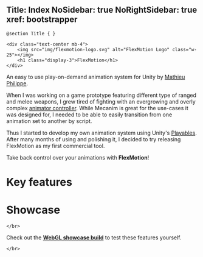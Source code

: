 Title: Index
NoSidebar: true
NoRightSidebar: true
xref: bootstrapper
---
```raw
@section Title { }

<div class="text-center mb-4">
    <img src="img/flexmotion-logo.svg" alt="FlexMotion Logo" class="w-25"></img>
	<h1 class="display-3">FlexMotion</h1>
</div>
```

<div class="text-center mb-4">

An easy to use play-on-demand animation system for Unity by [Mathieu Philippe](https://www.moartis.dev). 

When I was working on a game prototype featuring different type of ranged and melee weapons, I grew tired of fighting with an evergrowing and overly complex [animator controller](https://docs.unity3d.com/Manual/class-AnimatorController.html). While Mecanim is great for the use-cases it was designed for, I needed to be able to easily transition from one animation set to another by script.

Thus I started to develop my own animation system using Unity's [Playables](https://docs.unity3d.com/ScriptReference/Playables.Playable.html). After many months of using and polishing it, I decided to try releasing FlexMotion as my first commercial tool.

Take back control over your animations with **FlexMotion**!

</div>

# Key features

<?! KeyFeatures /?>

# Showcase

```raw
</br>
```

Check out the **[WebGL showcase build](showcase)** to test these features yourself.

```raw
</br>
```
